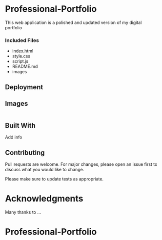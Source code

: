 # Professional-Portfolio

This web application is a polished and updated version of my digital portfolio

### Included Files

* index.html
* style.css
* script.js
* README.md
* images




## Deployment

[]()

## Images

![]() 

## Built With

Add info

## Contributing

Pull requests are welcome. For major changes, please open an issue first to discuss what you would like to change.

Please make sure to update tests as appropriate.

# Acknowledgments

Many thanks to ...





# Professional-Portfolio